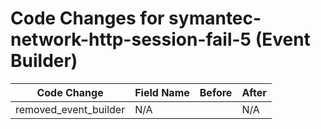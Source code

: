 # Code Changes for symantec-network-http-session-fail-5 (Event Builder)

| Code Change | Field Name | Before | After |
|-------------|------------|--------|-------|
| removed_event_builder | N/A |  | N/A |